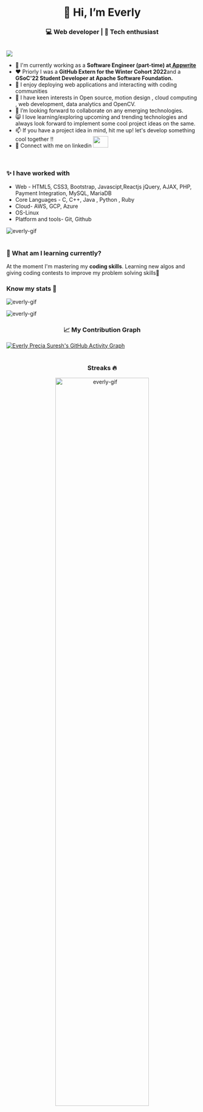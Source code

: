 <h1 align="center">👋 Hi, I’m Everly</h1>
<h3  align="center">💻 Web developer | 📖 Tech enthusiast </h3>  

<br>
<img src="https://user-images.githubusercontent.com/77877486/150798920-8c9ebc5a-6eba-4670-a257-10a7cd777eee.png">
<ul>
  <li>💼 I'm currently working as a <b>Software Engineer (part-time) at<a href="https://appwrite.io"> Appwrite</b></a></li>
  <li>❤  Priorly I was a <b>GitHub Extern for the Winter Cohort 2022</b>and a <b>GSoC'22 Student Developer at Apache Software Foundation.</b></li>
  <li>👀 I enjoy deploying web applications and interacting with coding communities</li>
  <li>🌱 I have keen interests in Open source, motion design , cloud computing , web development, data analytics and OpenCV.</li>
  <li>💞️ I’m looking forward to collaborate on any emerging technologies. </li>
  <li>😸 I love learning/exploring upcoming and trending technologies and always look forward to implement some cool project ideas on the same.</li>
  <li>📫 If you have a project idea in mind, hit me up! let's develop something cool together !!</li>
  <li>🎄 Connect with me on linkedin <a  href="https://www.linkedin.com/in/everly-precia-suresh-196bba1b7/" target="black" alt=KXDLS> <img style="margin-top:-16px;" src= 'https://cdn.jsdelivr.net/npm/simple-icons@3.0.1/icons/linkedin.svg' height="30" width="40" /> </a></li>
</ul>
<br>
<h3>✨ I have worked with </h3>
<div>
   <ul>
    <li>Web - HTML5, CSS3, Bootstrap, Javascipt,Reactjs jQuery, AJAX, PHP, Payment Integration, MySQL, MariaDB</li>
    <li>Core Languages - C, C++, Java , Python , Ruby</li>
    <li>Cloud- AWS, GCP, Azure</li>
    <li>OS-Linux</li>
    <li>Platform and tools- Git, Github</li>
  </ul> </div>
<div> <img src="https://github-readme-stats.vercel.app/api/top-langs?username=everly-gif&show_icons=true&locale=en&langs_count=10&layout=compact" alt="everly-gif" ></div>
<br>
<h3>🎨 What am I learning currently?</h3>
<p>At the moment I'm mastering my  <b> coding skills</b>. Learning new algos and giving coding contests to improve my problem solving skills🚀</p>
<h3 align="left">Know my stats 👀</h3>
<img  src="https://github-profile-trophy.vercel.app/?username=everly-gif&theme=juicyfresh&no-bg=true" alt="everly-gif"><br>
<p align="left"> <img src="https://github-readme-stats.vercel.app/api?username=everly-gif&show_icons=true&locale=en" alt="everly-gif" ></p>
<h3 align="center"> 📈 My Contribution Graph </h3>
 <a href="https://github.com/everly-gif"><img src="https://activity-graph.herokuapp.com/graph?username=everly-gif&theme=elegant" alt="Everly Precia Suresh's GitHub Activity Graph"></a><br/><br/> 
<h3 align="center">Streaks 🔥</h3>
<p align="center"><img src="https://github-readme-streak-stats.herokuapp.com/?user=everly-gif&theme=light" alt="everly-gif" width="70%"></p><br><br>
<!---
everly-gif/everly-gif is a ✨ special ✨ repository because its `README.md` (this file) appears on your GitHub profile.
You can click the Preview link to take a look at your changes.
--->
